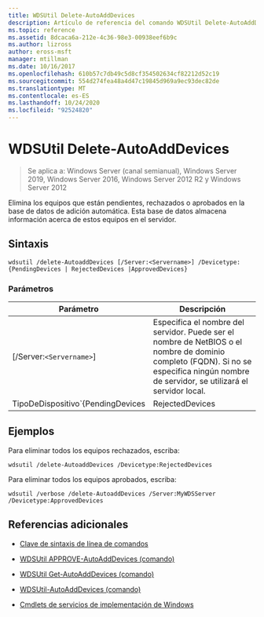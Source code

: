 ```yaml
---
title: WDSUtil Delete-AutoAddDevices
description: Artículo de referencia del comando WDSUtil Delete-AutoAddDevices, que elimina los equipos que están pendientes, rechazados o aprobados en la base de datos de adición automática.
ms.topic: reference
ms.assetid: 8dcaca6a-212e-4c36-98e3-00938eef6b9c
ms.author: lizross
author: eross-msft
manager: mtillman
ms.date: 10/16/2017
ms.openlocfilehash: 610b57c7db49c5d8cf354502634cf82212d52c19
ms.sourcegitcommit: 554d274fea48a4d47c19845d969a9ec93dec82de
ms.translationtype: MT
ms.contentlocale: es-ES
ms.lasthandoff: 10/24/2020
ms.locfileid: "92524820"
---
```

# <a name="wdsutil-delete-autoadddevices"></a>WDSUtil Delete-AutoAddDevices

> Se aplica a: Windows Server (canal semianual), Windows Server 2019, Windows Server 2016, Windows Server 2012 R2 y Windows Server 2012

Elimina los equipos que están pendientes, rechazados o aprobados en la base de datos de adición automática. Esta base de datos almacena información acerca de estos equipos en el servidor.

## <a name="syntax"></a>Sintaxis

```
wdsutil /delete-AutoaddDevices [/Server:<Servername>] /Devicetype:{PendingDevices | RejectedDevices |ApprovedDevices}
```

### <a name="parameters"></a>Parámetros

| Parámetro | Descripción |
|--|--|
| [/Server:`<Servername>`] | Especifica el nombre del servidor. Puede ser el nombre de NetBIOS o el nombre de dominio completo (FQDN). Si no se especifica ningún nombre de servidor, se utilizará el servidor local. |
| TipoDeDispositivo`{PendingDevices|RejectedDevices|ApprovedDevices}` | Especifica el tipo de equipo que se va a eliminar de la base de datos. Este tipo puede ser **PendingDevices**, que devuelve todos los equipos de la base de datos que tienen el estado pending, **RejectedDevices**, que devuelve todos los equipos de la base de datos que tienen el estado rechazado, o **ApprovedDevices**, que devuelve todos los equipos que tienen el estado aprobado. |

## <a name="examples"></a>Ejemplos

Para eliminar todos los equipos rechazados, escriba:

```
wdsutil /delete-AutoaddDevices /Devicetype:RejectedDevices
```

Para eliminar todos los equipos aprobados, escriba:

```
wdsutil /verbose /delete-AutoaddDevices /Server:MyWDSServer /Devicetype:ApprovedDevices
```

## <a name="additional-references"></a>Referencias adicionales

- [Clave de sintaxis de línea de comandos](command-line-syntax-key.md)

- [WDSUtil APPROVE-AutoAddDevices (comando)](wdsutil-approve-autoadddevices.md)

- [WDSUtil Get-AutoAddDevices (comando)](wdsutil-get-autoadddevices.md)

- [WDSUtil-AutoAddDevices (comando)](wdsutil-reject-autoadddevices.md)

- [Cmdlets de servicios de implementación de Windows](/powershell/module/wds)
